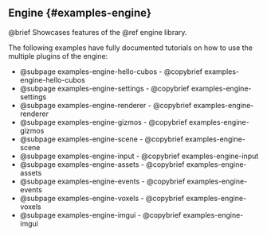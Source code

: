 ## Engine {#examples-engine}

@brief Showcases features of the @ref engine library.

The following examples have fully documented tutorials on how to use the
multiple plugins of the engine:

- @subpage examples-engine-hello-cubos - @copybrief examples-engine-hello-cubos
- @subpage examples-engine-settings - @copybrief examples-engine-settings
- @subpage examples-engine-renderer - @copybrief examples-engine-renderer
- @subpage examples-engine-gizmos - @copybrief examples-engine-gizmos
- @subpage examples-engine-scene - @copybrief examples-engine-scene
- @subpage examples-engine-input - @copybrief examples-engine-input
- @subpage examples-engine-assets - @copybrief examples-engine-assets
- @subpage examples-engine-events - @copybrief examples-engine-events
- @subpage examples-engine-voxels - @copybrief examples-engine-voxels
- @subpage examples-engine-imgui - @copybrief examples-engine-imgui
